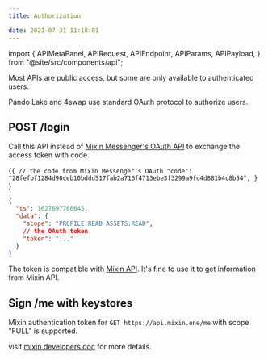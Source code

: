 ```yaml
---
title: Authorization

date: 2021-07-31 11:18:01
---
```


import {
  APIMetaPanel,
  APIRequest,
  APIEndpoint,
  APIParams,
  APIPayload,
} from "@site/src/components/api";

Most APIs are public access, but some are only available to authenticated users.

Pando Lake and 4swap use standard OAuth protocol to authorize users.

## POST /login

Call this API instead of [Mixin Messenger's OAuth API](https://developers.mixin.one/docs/api/oauth/oauth#get-access-token) to exchange the access token with code.

<APIEndpoint base="https://leaf-api.pando.im/api" url="/login" />

<APIMetaPanel />

<APIPayload>{`{
  // the code from Mixin Messenger's OAuth
  "code": "28fefbf1284d90ceb10bddd517fab2a716f4713ebe3f3299a9fd4d881b4c8b54",
}
`}</APIPayload>

<APIRequest
  title="Exchange an access token"
  method="POST"
  isPublic
  base="https://leaf-api.pando.im/api"
  url='/oauth --data PAYLOAD'
/>

```json title="Response"
{
  "ts": 1627697766645,
  "data": {
    "scope": "PROFILE:READ ASSETS:READ",
    // the OAuth token
    "token": "..."
  }
}
```

The token is compatible with [Mixin API](https://developers.mixin.one/docs/api/guide). It's fine to use it to get information from Mixin API.

## Sign /me with keystores

Mixin authentication token for ```GET https://api.mixin.one/me``` with scope "FULL" is supported.

visit [mixin developers doc](https://developers.mixin.one/docs/api/guide#signing) for more details.


